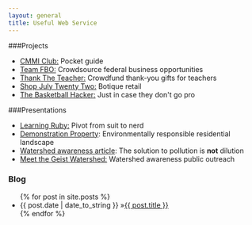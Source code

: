 ```yaml
---
layout: general
title: Useful Web Service
---
```


###Projects
* [CMMI Club:](cmmi.html) Pocket guide 
* [Team FBO:](teamFBO.html) Crowdsource federal business opportunities
* [Thank The Teacher:](thanktheteacher.html) Crowdfund thank-you gifts for teachers
* [Shop July Twenty Two:](july_twenty_two.html) Botique retail
* [The Basketball Hacker:](basketball_hacker.html) Just in case they don't go pro

###Presentations
* [Learning Ruby:](http://www.slideshare.net/matthewnewell/ruby-newbie-26183481) Pivot from suit to nerd
* [Demonstration Property](http://www.slideshare.net/matthewnewell/wildlife-and-watershed-friendly-residential-landscape): Environmentally responsible residential landscape
* [Watershed awareness article](http://www.townepost.com/geist/spring-fertilization-tips-geist-watershed-alliance/): The solution to pollution is **not** dilution
* [Meet the Geist Watershed:](http://www.slideshare.net/matthewnewell/geistfall-creek-watershed-public-meeting) Watershed awareness public outreach

<div id="home">
  <h3><i class="icon-bookmark"></i> Blog</h3>
  <ul id="blog-posts" class="posts">
    {% for post in site.posts %}
      <li><span>{{ post.date | date_to_string }} &raquo;</span><a href="{{ post.url }}">{{ post.title }}</a></li>
    {% endfor %}
  </ul>
</div>
